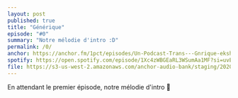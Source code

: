 ```yaml
---
layout: post
published: true
title: "Générique"
episode: "#0"
summary: "Notre mélodie d'intro :D"
permalink: /0/
anchor: https://anchor.fm/1pct/episodes/Un-Podcast-Trans---Gnrique-ekshor
spotify: https://open.spotify.com/episode/1Xc4zWBGEaRL3WSumAa1MF?si=uvEZPAlkS8S4bY_TdFe4Rw
file: https://s3-us-west-2.amazonaws.com/anchor-audio-bank/staging/2020-9-10/117074024-44100-2-70ee16509cb49.m4a
---
```

En attendant le premier épisode, notre mélodie d'intro 🎵
